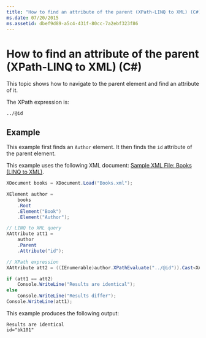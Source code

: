 ```yaml
---
title: "How to find an attribute of the parent (XPath-LINQ to XML) (C#)"
ms.date: 07/20/2015
ms.assetid: dbef9d89-a5c4-431f-80cc-7a2ebf323f86
---
```

# How to find an attribute of the parent (XPath-LINQ to XML) (C#)

This topic shows how to navigate to the parent element and find an attribute of it.

The XPath expression is:

`../@id`

## Example

This example first finds an `Author` element. It then finds the `id` attribute of the parent element.

This example uses the following XML document: [Sample XML File: Books (LINQ to XML)](./sample-xml-file-books-linq-to-xml.md).

```csharp
XDocument books = XDocument.Load("Books.xml");

XElement author =
    books
    .Root
    .Element("Book")
    .Element("Author");

// LINQ to XML query
XAttribute att1 =
    author
    .Parent
    .Attribute("id");

// XPath expression
XAttribute att2 = ((IEnumerable)author.XPathEvaluate("../@id")).Cast<XAttribute>().First();

if (att1 == att2)
    Console.WriteLine("Results are identical");
else
    Console.WriteLine("Results differ");
Console.WriteLine(att1);
```

This example produces the following output:

```output
Results are identical
id="bk101"
```
